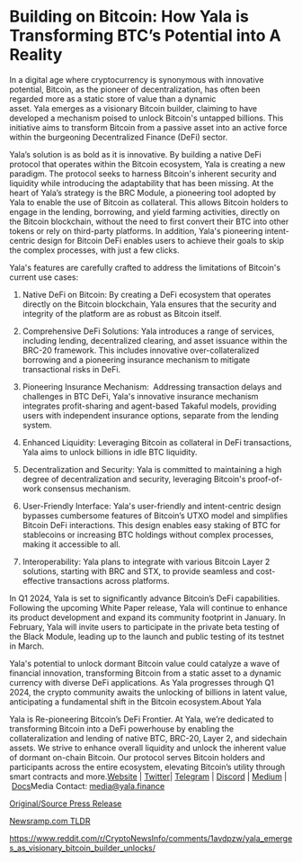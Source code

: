 # Building on Bitcoin: How Yala is Transforming BTC’s Potential into A Reality

In a digital age where cryptocurrency is synonymous with innovative potential, Bitcoin, as the pioneer of decentralization, has often been regarded more as a static store of value than a dynamic asset. Yala emerges as a visionary Bitcoin builder, claiming to have developed a mechanism poised to unlock Bitcoin's untapped billions. This initiative aims to transform Bitcoin from a passive asset into an active force within the burgeoning Decentralized Finance (DeFi) sector.

Yala’s solution is as bold as it is innovative. By building a native DeFi protocol that operates within the Bitcoin ecosystem, Yala is creating a new paradigm. The protocol seeks to harness Bitcoin's inherent security and liquidity while introducing the adaptability that has been missing. At the heart of Yala’s strategy is the BRC Module, a pioneering tool adopted by Yala to enable the use of Bitcoin as collateral. This allows Bitcoin holders to engage in the lending, borrowing, and yield farming activities, directly on the Bitcoin blockchain, without the need to first convert their BTC into other tokens or rely on third-party platforms. In addition, Yala's pioneering intent-centric design for Bitcoin DeFi enables users to achieve their goals to skip the complex processes, with just a few clicks.

Yala's features are carefully crafted to address the limitations of Bitcoin's current use cases:

1. Native DeFi on Bitcoin: By creating a DeFi ecosystem that operates directly on the Bitcoin blockchain, Yala ensures that the security and integrity of the platform are as robust as Bitcoin itself.

2. Comprehensive DeFi Solutions: Yala introduces a range of services, including lending, decentralized clearing, and asset issuance within the BRC-20 framework. This includes innovative over-collateralized borrowing and a pioneering insurance mechanism to mitigate transactional risks in DeFi.

3. Pioneering Insurance Mechanism:  Addressing transaction delays and challenges in BTC DeFi, Yala's innovative insurance mechanism integrates profit-sharing and agent-based Takaful models, providing users with independent insurance options, separate from the lending system.

4. Enhanced Liquidity: Leveraging Bitcoin as collateral in DeFi transactions, Yala aims to unlock billions in idle BTC liquidity.

5. Decentralization and Security: Yala is committed to maintaining a high degree of decentralization and security, leveraging Bitcoin's proof-of-work consensus mechanism.

6. User-Friendly Interface: Yala's user-friendly and intent-centric design bypasses cumbersome features of Bitcoin’s UTXO model and simplifies Bitcoin DeFi interactions. This design enables easy staking of BTC for stablecoins or increasing BTC holdings without complex processes, making it accessible to all.

7. Interoperability: Yala plans to integrate with various Bitcoin Layer 2 solutions, starting with BRC and STX, to provide seamless and cost-effective transactions across platforms.

In Q1 2024, Yala is set to significantly advance Bitcoin’s DeFi capabilities. Following the upcoming White Paper release, Yala will continue to enhance its product development and expand its community footprint in January. In February, Yala will invite users to participate in the private beta testing of the Black Module, leading up to the launch and public testing of its testnet in March.

Yala's potential to unlock dormant Bitcoin value could catalyze a wave of financial innovation, transforming Bitcoin from a static asset to a dynamic currency with diverse DeFi applications. As Yala progresses through Q1 2024, the crypto community awaits the unlocking of billions in latent value, anticipating a fundamental shift in the Bitcoin ecosystem.About Yala

Yala is Re-pioneering Bitcoin’s DeFi Frontier. At Yala, we’re dedicated to transforming Bitcoin into a DeFi powerhouse by enabling the collateralization and lending of native BTC, BRC-20, Layer 2, and sidechain assets. We strive to enhance overall liquidity and unlock the inherent value of dormant on-chain Bitcoin. Our protocol serves Bitcoin holders and participants across the entire ecosystem, elevating Bitcoin’s utility through smart contracts and more.[Website](http://yala.finance) | [Twitter](https://twitter.com/Yalafinance)| [Telegram](https://t.me/yala_finance) | [Discord](https://discord.gg/9uFhjRd6) | [Medium](https://medium.com/@YalaFinance) | [Docs](https://docs.yala.finance/)Media Contact: media@yala.finance 

[Original/Source Press Release](https://blockchainwire.io/press-release/building-on-bitcoin-how-yala-is-transforming-btcs-potential-into-a-reality)
                    

[Newsramp.com TLDR](None) 

https://www.reddit.com/r/CryptoNewsInfo/comments/1avdpzw/yala_emerges_as_visionary_bitcoin_builder_unlocks/